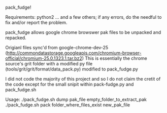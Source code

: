 pack_fudge!

Requirements: python2 ... and a few others; if any errors, do the needful to fix and/or report the problem.

pack_fudge allows google chrome browswer pak files to be unpacked and repacked.

Origianl files sync'd from google-chrome-dev-25 (http://commondatastorage.googleapis.com/chromium-browser-official/chromium-25.0.1323.1.tar.bz2)
This is essentially the chrome source's grit folder with a modified py file (tools/grit/grit/format/data_pack.py) modified to pack_fudge.py

I did not code the majority of this project and so I do not claim the cretit of the code except for the small snipit within pack-fudge.py and pack_fudge.sh


Usage:
./pack_fudge.sh  dump  pak_file   empty_folder_to_extract_pak
./pack_fudge.sh  pack  folder_where_files_exist   new_pak_file

